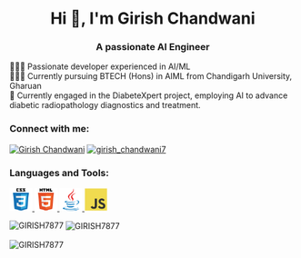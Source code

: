 
<h1 align="center">Hi 👋, I'm Girish Chandwani</h1>
<h3 align="center">A passionate AI Engineer</h3>
👩🏻‍💻 Passionate developer experienced in AI/ML<br/>
👩🏻‍🎓 Currently pursuing BTECH (Hons) in AIML from Chandigarh University, Gharuan<br/>
🔬 Currently engaged in the DiabeteXpert project, employing AI to advance diabetic radiopathology diagnostics and treatment.


<h3 align="left">Connect with me:</h3>
<p align="left">
<a href="https://www.linkedin.com/in/girish-chandwani-078a73213?utm_source=share&utm_campaign=share_via&utm_content=profile&utm_medium=android_app" target="blank"><img align="center" src="https://raw.githubusercontent.com/rahuldkjain/github-profile-readme-generator/master/src/images/icons/Social/linked-in-alt.svg" alt="Girish Chandwani" height="30" width="40" /></a>
<a href="https://www.instagram.com/girish_chandwani7?igsh=MTFoY3BpaXZzcmtnNA==" target="blank"><img align="center" src="https://raw.githubusercontent.com/rahuldkjain/github-profile-readme-generator/master/src/images/icons/Social/instagram.svg" alt="girish_chandwani7" height="30" width="40" /></a>
</p>

<h3 align="left">Languages and Tools:</h3>
<p align="left"> <a href="https://www.w3schools.com/css/" target="_blank" rel="noreferrer"> <img src="https://raw.githubusercontent.com/devicons/devicon/master/icons/css3/css3-original-wordmark.svg" alt="css3" width="40" height="40"/> </a> <a href="https://www.w3.org/html/" target="_blank" rel="noreferrer"> <img src="https://raw.githubusercontent.com/devicons/devicon/master/icons/html5/html5-original-wordmark.svg" alt="html5" width="40" height="40"/> </a> <a href="https://www.java.com" target="_blank" rel="noreferrer"> <img src="https://raw.githubusercontent.com/devicons/devicon/master/icons/java/java-original.svg" alt="java" width="40" height="40"/> </a> <a href="https://developer.mozilla.org/en-US/docs/Web/JavaScript" target="_blank" rel="noreferrer"> <img src="https://raw.githubusercontent.com/devicons/devicon/master/icons/javascript/javascript-original.svg" alt="javascript" width="40" height="40"/> </a> </p>

<p><img align="left" src="https://github-readme-stats.vercel.app/api/top-langs?username=GIRISH7877&show_icons=true&locale=en&layout=compact" alt="GIRISH7877" /></p>

<p>&nbsp;<img align="center" src="https://github-readme-stats.vercel.app/api?username=GIRISH7877&show_icons=true&locale=en" alt="GIRISH7877" /></p>

<p><img align="center" src="https://github-readme-streak-stats.herokuapp.com/?user=GIRISH7877&" alt="GIRISH7877" /></p>

